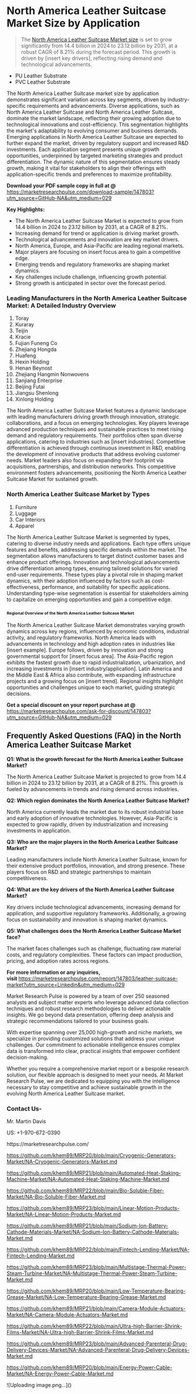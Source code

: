 <h1>North America Leather Suitcase Market&nbsp;Size by Application</h1><blockquote><p>The <a href="https://marketresearchpulse.com/download-sample/147803?utm_source=GitHub-NA&amp;utm_medium=029">North America Leather Suitcase Market size</a> is set to grow significantly from 14.4 billion in 2024 to 23.12 billion by 2031, at a robust CAGR of 8.21% during the forecast period. This growth is driven by [insert key drivers], reflecting rising demand and technological advancements.</p></blockquote><ul><li>PU Leather Substrate<li> PVC Leather Substrate</li></ul><p>The North America Leather Suitcase market size by application demonstrates significant variation across key segments, driven by industry-specific requirements and advancements. Diverse applications, such as North America Leather Suitcase and North America Leather Suitcase, dominate the market landscape, reflecting their growing adoption due to technological innovations and cost-efficiency. This segmentation highlights the market's adaptability to evolving consumer and business demands. Emerging applications in North America Leather Suitcase are expected to further expand the market, driven by regulatory support and increased R&D investments. Each application segment presents unique growth opportunities, underpinned by targeted marketing strategies and product differentiation. The dynamic nature of this segmentation ensures steady growth, making it vital for stakeholders to align their offerings with application-specific trends and preferences to maximize profitability.</p><p><strong>Download your PDF sample copy in full at @ </strong><a href="https://marketresearchpulse.com/download-sample/147803?utm_source=GitHub-NA&amp;utm_medium=029">https://marketresearchpulse.com/download-sample/147803?utm_source=GitHub-NA&amp;utm_medium=029</a></p><p><strong>Key Highlights: </strong></p><ul><li>The North America Leather Suitcase Market is expected to grow from 14.4 billion in 2024 to 23.12 billion by 2031, at a CAGR of 8.21%.</li><li>Increasing demand for trend or application is driving market growth.</li><li>Technological advancements and innovation are key market drivers.</li><li>North America, Europe, and Asia-Pacific are leading regional markets.</li><li>Major players are focusing on insert focus area to gain a competitive edge.</li><li>Emerging trends and regulatory frameworks are shaping market dynamics.</li><li>Key challenges include challenge, influencing growth potential.</li><li>Strong growth is anticipated in sector over the forecast period.</li></ul><h3>Leading Manufacturers in the North America Leather Suitcase Market: A Detailed Industry Overview</h3><ol><li>Toray</li><li>Kuraray</li><li>Teijin</li><li>Kracie</li><li>Fujian Funeng Co</li><li>Zhejiang Hongda</li><li>Huafeng</li><li>Hexin Holding</li><li>Henan Beynost</li><li>Zhejiang Hangmin Nonwovens</li><li>Sanjiang Enterprise</li><li>Beijing Futai</li><li>Jiangsu Shenlong</li><li>Xinlong Holding</li></ol><div class="flex max-w-full flex-col flex-grow"><div class="min-h-8 text-message flex w-full flex-col items-end gap-2 whitespace-normal break-words [.text-message+&amp;]:mt-5" dir="auto" data-message-author-role="assistant" data-message-id="fd8432e4-4910-450d-b182-61b7bfb0a01f" data-message-model-slug="gpt-4o"><div class="flex w-full flex-col gap-1 empty:hidden first:pt-[3px]"><div class="markdown prose w-full break-words dark:prose-invert light"><p>The North America Leather Suitcase Market features a dynamic landscape with leading manufacturers driving growth through innovation, strategic collaborations, and a focus on emerging technologies. Key players leverage advanced production techniques and sustainable practices to meet rising demand and regulatory requirements. Their portfolios often span diverse applications, catering to industries such as [insert industries]. Competitive differentiation is achieved through continuous investment in R&amp;D, enabling the development of innovative products that address evolving customer needs. Market leaders also focus on expanding their footprint via acquisitions, partnerships, and distribution networks. This competitive environment fosters advancements, positioning the North America Leather Suitcase Market for sustained growth.</p></div></div></div></div><h3>North America Leather Suitcase Market by Types</h3><ol><li>Furniture<li> Luggage<li> Car Interiors<li> Apparel</li></ol><div class="flex max-w-full flex-col flex-grow"><div class="min-h-8 text-message flex w-full flex-col items-end gap-2 whitespace-normal break-words [.text-message+&amp;]:mt-5" dir="auto" data-message-author-role="assistant" data-message-id="084470be-0bb7-4664-bddf-5156b4f41249" data-message-model-slug="gpt-4o-mini"><div class="flex w-full flex-col gap-1 empty:hidden first:pt-[3px]"><div class="markdown prose w-full break-words dark:prose-invert light"><p>The North America Leather Suitcase Market is segmented by types, catering to diverse industry needs and applications. Each type offers unique features and benefits, addressing specific demands within the market. The segmentation allows manufacturers to target distinct customer bases and enhance product offerings. Innovation and technological advancements drive differentiation among types, ensuring tailored solutions for varied end-user requirements. These types play a pivotal role in shaping market dynamics, with their adoption influenced by factors such as cost-effectiveness, performance, and suitability for specific applications. Understanding type-wise segmentation is essential for stakeholders aiming to capitalize on emerging opportunities and gain a competitive edge.</p></div></div></div></div><h3><span style="font-size: 11px;">Regional Overview of the North America Leather Suitcase Market</span></h3><div class="flex max-w-full flex-col flex-grow"><div class="min-h-8 text-message flex w-full flex-col items-end gap-2 whitespace-normal break-words [.text-message+&amp;]:mt-5" dir="auto" data-message-author-role="assistant" data-message-id="e9038762-ce64-4e30-91c9-9bd413514231" data-message-model-slug="gpt-4o-mini"><div class="flex w-full flex-col gap-1 empty:hidden first:pt-[3px]"><div class="markdown prose w-full break-words dark:prose-invert light"><p>The North America Leather Suitcase Market demonstrates varying growth dynamics across key regions, influenced by economic conditions, industrial activity, and regulatory frameworks. North America leads with advancements in technology and high adoption rates in industries like [insert example]. Europe follows, driven by innovation and strong governmental support for [insert focus area]. The Asia-Pacific region exhibits the fastest growth due to rapid industrialization, urbanization, and increasing investments in [insert industry/application]. Latin America and the Middle East &amp; Africa also contribute, with expanding infrastructure projects and a growing focus on [insert trend]. Regional insights highlight opportunities and challenges unique to each market, guiding strategic decisions.</p></div></div></div></div><p><strong>Get a special discount on your report purchase at @ </strong><a href="https://marketresearchpulse.com/ask-for-discount/147803?utm_source=GitHub-NA&amp;utm_medium=029">https://marketresearchpulse.com/ask-for-discount/147803?utm_source=GitHub-NA&amp;utm_medium=029</a></p><h2>Frequently Asked Questions (FAQ) in the North America Leather Suitcase Market</h2><p><strong>Q1: What is the growth forecast for the North America Leather Suitcase Market?</strong></p><p>The North America Leather Suitcase Market is projected to grow from 14.4 billion in 2024 to 23.12 billion by 2031, at a CAGR of 8.21%. This growth is fueled by advancements in trends and rising demand across industries.</p><p><strong>Q2: Which region dominates the North America Leather Suitcase Market?</strong></p><p>North America currently leads the market due to its robust industrial base and early adoption of innovative technologies. However, Asia-Pacific is expected to grow rapidly, driven by industrialization and increasing investments in application.</p><p><strong>Q3: Who are the major players in the North America Leather Suitcase Market?</strong></p><p>Leading manufacturers include North America Leather Suitcase, known for their extensive product portfolios, innovation, and strong presence. These players focus on R&amp;D and strategic partnerships to maintain competitiveness.</p><p><strong>Q4: What are the key drivers of the North America Leather Suitcase Market?</strong></p><p>Key drivers include technological advancements, increasing demand for application, and supportive regulatory frameworks. Additionally, a growing focus on sustainability and innovation is shaping market dynamics.</p><p><strong>Q5: What challenges does the North America Leather Suitcase Market face?</strong></p><p>The market faces challenges such as challenge, fluctuating raw material costs, and regulatory complexities. These factors can impact production, pricing, and adoption rates across regions.</p><p><strong>For more information or any inquiries, visit&nbsp;</strong><a href="https://marketresearchpulse.com/report/147803/leather-suitcase-market?utm_source=Linkedin&utm_medium=029">https://marketresearchpulse.com/report/147803/leather-suitcase-market?utm_source=Linkedin&utm_medium=029</a></p><p>Market Research Pulse is powered by a team of over 250 seasoned analysts and subject matter experts who leverage advanced data collection techniques and robust research methodologies to deliver actionable insights. We go beyond data presentation, offering deep analysis and strategic recommendations tailored to your business goals.</p><p>With expertise spanning over 25,000 high-growth and niche markets, we specialize in providing customized solutions that address your unique challenges. Our commitment to actionable intelligence ensures complex data is transformed into clear, practical insights that empower confident decision-making.</p><p>Whether you require a comprehensive market report or a bespoke research solution, our flexible approach is designed to meet your needs. At Market Research Pulse, we are dedicated to equipping you with the intelligence necessary to stay competitive and achieve sustainable growth in the evolving North America Leather Suitcase market.</p><h3><strong>Contact Us-</strong></h3><p>Mr. Martin Davis</p><p>US: +1-970-672-0390</p><p>https://marketresearchpulse.com/</p><p><a href="https://github.com/khem89/MRP20/blob/main/Cryogenic-Generators-Market/NA-Cryogenic-Generators-Market.md">https://github.com/khem89/MRP20/blob/main/Cryogenic-Generators-Market/NA-Cryogenic-Generators-Market.md</a></p><p><a href="https://github.com/khem89/MRP21/blob/main/Automated-Heat-Staking-Machine-Market/NA-Automated-Heat-Staking-Machine-Market.md">https://github.com/khem89/MRP21/blob/main/Automated-Heat-Staking-Machine-Market/NA-Automated-Heat-Staking-Machine-Market.md</a></p><p><a href="https://github.com/khem89/MRP22/blob/main/Bio-Soluble-Fiber-Market/NA-Bio-Soluble-Fiber-Market.md">https://github.com/khem89/MRP22/blob/main/Bio-Soluble-Fiber-Market/NA-Bio-Soluble-Fiber-Market.md</a></p><p><a href="https://github.com/khem89/MRP23/blob/main/Linear-Motion-Products-Market/NA-Linear-Motion-Products-Market.md">https://github.com/khem89/MRP23/blob/main/Linear-Motion-Products-Market/NA-Linear-Motion-Products-Market.md</a></p><p><a href="https://github.com/khem89/MRP21/blob/main/Sodium-Ion-Battery-Cathode-Materials-Market/NA-Sodium-Ion-Battery-Cathode-Materials-Market.md">https://github.com/khem89/MRP21/blob/main/Sodium-Ion-Battery-Cathode-Materials-Market/NA-Sodium-Ion-Battery-Cathode-Materials-Market.md</a></p><p><a href="https://github.com/khem89/MRP22/blob/main/Fintech-Lending-Market/NA-Fintech-Lending-Market.md">https://github.com/khem89/MRP22/blob/main/Fintech-Lending-Market/NA-Fintech-Lending-Market.md</a></p><p><a href="https://github.com/khem89/MRP23/blob/main/Multistage-Thermal-Power-Steam-Turbine-Market/NA-Multistage-Thermal-Power-Steam-Turbine-Market.md">https://github.com/khem89/MRP23/blob/main/Multistage-Thermal-Power-Steam-Turbine-Market/NA-Multistage-Thermal-Power-Steam-Turbine-Market.md</a></p><p><a href="https://github.com/khem89/MRP20/blob/main/Low-Temperature-Bearing-Grease-Market/NA-Low-Temperature-Bearing-Grease-Market.md">https://github.com/khem89/MRP20/blob/main/Low-Temperature-Bearing-Grease-Market/NA-Low-Temperature-Bearing-Grease-Market.md</a></p><p><a href="https://github.com/khem89/MRP21/blob/main/Camera-Module-Actuators-Market/NA-Camera-Module-Actuators-Market.md">https://github.com/khem89/MRP21/blob/main/Camera-Module-Actuators-Market/NA-Camera-Module-Actuators-Market.md</a></p><p><a href="https://github.com/khem89/MRP22/blob/main/Ultra-high-Barrier-Shrink-Films-Market/NA-Ultra-high-Barrier-Shrink-Films-Market.md">https://github.com/khem89/MRP22/blob/main/Ultra-high-Barrier-Shrink-Films-Market/NA-Ultra-high-Barrier-Shrink-Films-Market.md</a></p><p><a href="https://github.com/khem89/MRP23/blob/main/Advanced-Parenteral-Drug-Delivery-Devices-Market/NA-Advanced-Parenteral-Drug-Delivery-Devices-Market.md">https://github.com/khem89/MRP23/blob/main/Advanced-Parenteral-Drug-Delivery-Devices-Market/NA-Advanced-Parenteral-Drug-Delivery-Devices-Market.md</a></p><p><a href="https://github.com/khem89/MRP20/blob/main/Energy-Power-Cable-Market/NA-Energy-Power-Cable-Market.md">https://github.com/khem89/MRP20/blob/main/Energy-Power-Cable-Market/NA-Energy-Power-Cable-Market.md</a></p>
![Uploading image.png…]()
